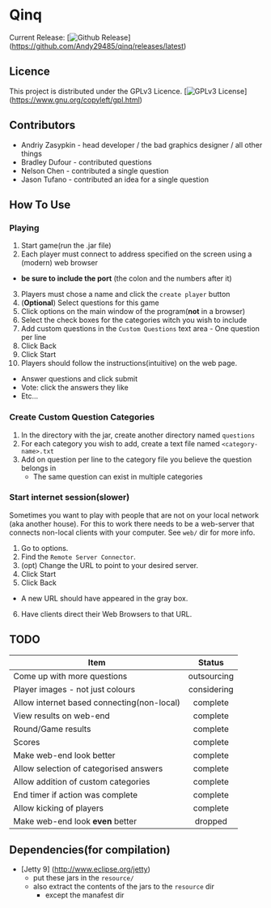 # Qinq
Current Release:
[![Github Release](http://img.shields.io/github/release/Andy29485/qinq.svg)]
(https://github.com/Andy29485/qinq/releases/latest)

## Licence
This project is distributed under the GPLv3 Licence.
[![GPLv3 License](http://img.shields.io/badge/license-GPLv3-blue.svg)]
(https://www.gnu.org/copyleft/gpl.html)

## Contributors
- Andriy Zasypkin - head developer / the bad graphics designer / all other
  things
- Bradley Dufour - contributed questions
- Nelson Chen - contributed a single question
- Jason Tufano - contributed an idea for a single question

## How To Use

### Playing
1. Start game(run the .jar file)
2. Each player must connect to address specified on the screen using a
   (modern) web browser
  - **be sure to include the port** (the colon and the numbers after it)
3. Players must chose a name and click the `create player` button
5. (**Optional**) Select questions for this game
  1. Click options on the main window of the program(**not** in a browser)
  2. Select the check boxes for the categories witch you wish to include
  3. Add custom questions in the `Custom Questions` text area 
    - One question per line
  4. Click Back
6. Click Start
7. Players should follow the instructions(intuitive) on the web page.
  - Answer questions and click submit
  - Vote: click the answers they like
  - Etc...

### Create Custom Question Categories
1. In the directory with the jar, create another directory named `questions`
2. For each category you wish to add, create a text file
   named `<category-name>.txt`
3. Add on question per line to the category file you believe the question
   belongs in
   - The same question can exist in multiple categories

### Start internet session(slower)
Sometimes you want to play with people that are not on your local network
(aka another house). For this to work there needs to be a web-server that
connects non-local clients with your computer. See `web/` dir for more info.
1. Go to options.
2. Find the `Remote Server Connector`.
3. (opt) Change the URL to point to your desired server.
4. Click Start
5. Click Back
  - A new URL should have appeared in the gray box.
6. Have clients direct their Web Browsers to that URL.

## TODO
| Item | Status |
| ---- | :----: |
| Come up with more questions | outsourcing |
| Player images - not just colours | considering |
| Allow internet based connecting(non-local) | complete |
| View results on web-end | complete |
| Round/Game results | complete |
| Scores | complete |
| Make web-end look better | complete |
| Allow selection of categorised answers | complete |
| Allow addition of custom categories | complete |
| End timer if action was complete | complete |
| Allow kicking of players | complete |
| Make web-end look **even** better | dropped |

## Dependencies(for compilation)
- [Jetty 9] (http://www.eclipse.org/jetty)
  - put these jars in the `resource/`
  - also extract the contents of the jars to the `resource` dir
    - except the manafest dir